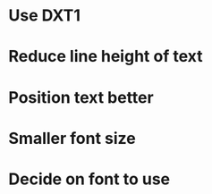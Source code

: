 # Use DXT1
# Reduce line height of text
# Position text better
# Smaller font size
# Decide on font to use